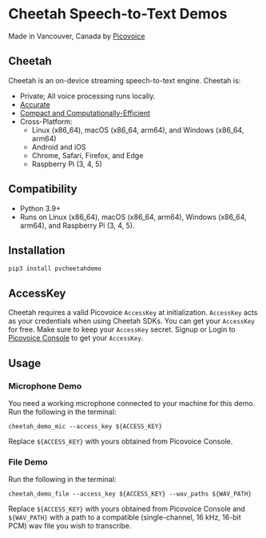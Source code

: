 # Cheetah Speech-to-Text Demos

Made in Vancouver, Canada by [Picovoice](https://picovoice.ai)

## Cheetah

Cheetah is an on-device streaming speech-to-text engine. Cheetah is:

- Private; All voice processing runs locally.
- [Accurate](https://picovoice.ai/docs/benchmark/stt/)
- [Compact and Computationally-Efficient](https://github.com/Picovoice/speech-to-text-benchmark#rtf)
- Cross-Platform:
    - Linux (x86_64), macOS (x86_64, arm64), and Windows (x86_64, arm64)
    - Android and iOS
    - Chrome, Safari, Firefox, and Edge
    - Raspberry Pi (3, 4, 5)

## Compatibility

- Python 3.9+
- Runs on Linux (x86_64), macOS (x86_64, arm64), Windows (x86_64, arm64), and Raspberry Pi (3, 4, 5).

## Installation

```console
pip3 install pvcheetahdemo
```

## AccessKey

Cheetah requires a valid Picovoice `AccessKey` at initialization. `AccessKey` acts as your credentials when using Cheetah SDKs.
You can get your `AccessKey` for free. Make sure to keep your `AccessKey` secret.
Signup or Login to [Picovoice Console](https://console.picovoice.ai/) to get your `AccessKey`.

## Usage

### Microphone Demo

You need a working microphone connected to your machine for this demo. Run the following in the terminal:

```console
cheetah_demo_mic --access_key ${ACCESS_KEY}
```

Replace `${ACCESS_KEY}` with yours obtained from Picovoice Console.

### File Demo

Run the following in the terminal:

```console
cheetah_demo_file --access_key ${ACCESS_KEY} --wav_paths ${WAV_PATH}
```

Replace `${ACCESS_KEY}` with yours obtained from Picovoice Console and `${WAV_PATH}` with a path to a compatible
(single-channel, 16 kHz, 16-bit PCM) wav file you wish to transcribe.
